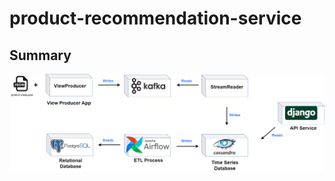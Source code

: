 # product-recommendation-service

## Summary




![Architecture](/Documantation/Drawings/product_match.png)
